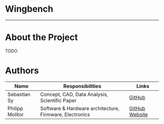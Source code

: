 # Wingbench

---

# About the Project

TODO

# Authors

| Name            | Responsibilities                                        | Links                                                                      |
| --------------- | ------------------------------------------------------- | -------------------------------------------------------------------------- |
| Sebastian Sy    | Concept, CAD, Data Analysis, Scientific Paper           | [GitHub](https://github.com/SebastianSy)                                   |
| Philipp Molitor | Software & Hardware architecture, Firmware, Electronics | [GitHub](https://github.com/PhilippMolitor) [Website](https://molitor.dev) |
